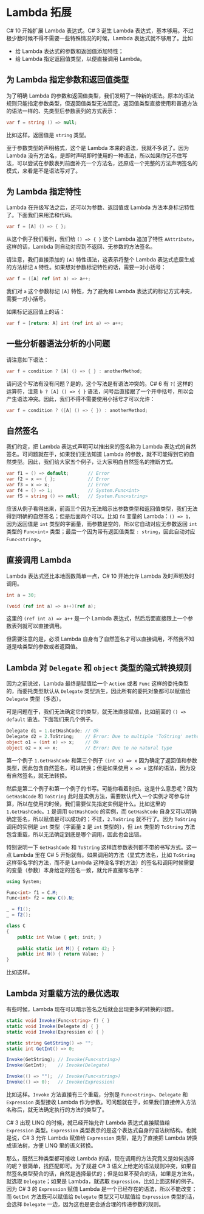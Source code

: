 ﻿# Lambda 拓展
C# 10 开始扩展 Lambda 表达式。C# 3 诞生 Lambda 表达式，基本够用。不过极少数时候不得不需要一些特殊情况的时候，Lambda 表达式就不够用了。比如

* 给 Lambda 表达式的参数和返回值添加特性；
* 给 Lambda 指定返回值类型，以便直接调用 Lambda。

## 为 Lambda 指定参数和返回值类型

为了明确 Lambda 的参数和返回值类型，我们发明了一种新的语法。原本的语法规则只能指定参数类型，但返回值类型无法固定。返回值类型直接使用和普通方法的语法一样的、先类型后参数表列的方式表示：

```csharp
var f = string () => null;
```

比如这样。返回值是 `string` 类型。

至于参数类型的声明格式，这个是 Lambda 本来的语法，我就不多说了。因为 Lambda 没有方法名，是即时声明即时使用的一种语法，所以如果你记不住写法，可以尝试在参数表列前面补充一个方法名，还原成一个完整的方法声明签名的模式，来看是不是语法写对了。

## 为 Lambda 指定特性

Lambda 在升级写法之后，还可以为参数、返回值或 Lambda 方法本身标记特性了。下面我们来用法和代码。

```csharp
var f = [A] () => { };
```

从这个例子我们看到，我们给 `() => { }` 这个 Lambda 追加了特性 `AAttribute`，这样的话，Lambda 则自动对应到不返回、无参数的方法签名。

请注意，我们直接添加的 `[A]` 特性语法，这表示将整个 Lambda 表达式底层生成的方法标记 `A` 特性。如果想对参数标记特性的话，需要一对小括号：

```csharp
var f = ([A] ref int a) => a++;
```

我们对 `a` 这个参数标记 `[A]` 特性，为了避免和 Lambda 表达式的标记方式冲突，需要一对小括号。

如果标记返回值上的话：

```csharp
var f = [return: A] int (ref int a) => a++;
```

## 一些分析器语法分析的小问题

请注意如下语法：

```csharp
var f = condition ? [A] () => { } : anotherMethod;
```

请问这个写法有没有问题？是的，这个写法是有语法冲突的。C# 6 有 `?[` 这样的运算符，注意 `b ? [A] () => { }` 语法，问号后直接跟了一个开中括号，所以会产生语法冲突。因此，我们不得不需要使用小括号才可以允许：

```csharp
var f = condition ? ([A] () => { }) : anotherMethod;
```

## 自然签名

我们约定，把 Lambda 表达式声明可以推出来的签名称为 Lambda 表达式的自然签名。可问题就在于，如果我们无法知道 Lambda 的参数，就不可能得到它的自然类型。因此，我们给大家五个例子，让大家明白自然签名的推断方式。

```csharp
var f1 = () => default;       // Error
var f2 = x => { };            // Error
var f3 = x => x;              // Error
var f4 = () => 1;             // System.Func<int>
var f5 = string () => null;   // System.Func<string>
```

应该从例子看得出来，前面三个因为无法暗示出参数类型和返回值类型，我们无法得到明确的自然签名；但是后面两个可以。比如 `f4` 变量的 Lambda：`() => 1`，因为返回值是 `int` 类型的字面量，而参数是空的，所以它自动对应无参数返回 `int` 类型的 `Func<int>` 类型；最后一个因为带有返回值类型 `: string`，因此自动对应 `Func<string>`。

## 直接调用 Lambda

Lambda 表达式还比本地函数简单一点，C# 10 开始允许 Lambda 及时声明及时调用。

```csharp
int a = 30;

(void (ref int a) => a++)(ref a);
```

这里的 `(ref int a) => a++` 是一个 Lambda 表达式，然后后面直接跟上一个参数表列就可以直接调用。

但需要注意的是，必须 Lambda 自身有了自然签名才可以直接调用，不然我不知道是啥类型的参数或者返回值。

## Lambda 对 `Delegate` 和 `object` 类型的隐式转换规则

因为之前说过，Lambda 最终是赋值给一个 `Action` 或者 `Func` 这样的委托类型的，而委托类型默认从 `Delegate` 类型派生，因此所有的委托对象都可以赋值给 `Delegate` 类型（多态）。

可是问题在于，我们无法确定它的类型，就无法直接赋值，比如前面的 `() => default` 语法。下面我们来几个例子。

```csharp
Delegate d1 = 1.GetHashCode; // Ok
Delegate d2 = 2.ToString;    // Error: Due to multiple 'ToString' methods
object o1 = (int x) => x;    // Ok
object o2 = x => x;          // Error: Due to no natural type
```

第一个例子 `1.GetHashCode` 和第三个例子 `(int x) => x` 因为确定了返回值和参数类型，因此包含自然签名，可以转换；但是如果使用 `x => x` 这样的语法，因为没有自然签名，就无法转换。

然后是第二个例子和第一个例子的书写。可能你看着别扭。这是什么意思呢？因为 `GetHashCode` 和 `ToString` 此时是实例方法，需要默认代入一个实例才可参与计算，所以在使用的时候，我们需要优先指定实例是什么。比如这里的 `1.GetHashCode`。`1` 是调用 `GetHashCode` 的实例，而 `GetHashCode` 自身又可以明确确定签名，所以赋值是可以成功的；不过，`2.ToString` 就不行了。因为 `ToString` 调用的实例是 `int` 类型（字面量 `2` 是 `int` 类型的），但 `int` 类型的 `ToString` 方法包含重载，所以无法确定到底是哪个调用，因此也会出错。

特别说明一下 `GetHashCode` 和 `ToString` 这样连参数表列都不带的书写方式。这一点 Lambda 里在 C# 5 开始就有。如果调用的方法（显式方法名，比如 `ToString` 这样带名字的方法，而不是 Lambda 这种没名字的方法）的签名和调用时候需要的变量（参数）本身给定的签名一致，就允许直接写名字：

```csharp
using System;

Func<int> f1 = C.M;
Func<int> f2 = new C().N;

_ = f1();
_ = f2();

class C
{
    public int Value { get; init; }
    
    public static int M() { return 42; }
    public int N() { return Value; }
}
```

比如这样。

## Lambda 对重载方法的最优选取

有些时候，Lambda 现在可以暗示签名之后就会出现更多的转换的问题。

```csharp
static void Invoke(Func<string> f) { }
static void Invoke(Delegate d) { }
static void Invoke(Expression e) { }

static string GetString() => "";
static int GetInt() => 0;

Invoke(GetString); // Invoke(Func<string>)
Invoke(GetInt);    // Invoke(Delegate)

Invoke(() => "");  // Invoke(Func<string>)
Invoke(() => 0);   // Invoke(Expression)
```

比如这样。`Invoke` 方法直接有三个重载，分别是 `Func<string>`、`Delegate` 和 `Expression` 类型接收 Lambda 作为参数。可问题就在于，如果我们直接传入方法名称后，就无法确定执行的方法的类型了。

C# 3 出现 LINQ 的时候，就已经开始允许 Lambda 表达式直接赋值给 `Expression` 类型。`Expression` 类型表示的是这个表达式自身的语法树结构。也就是说，C# 3 允许 Lambda 赋值给 `Expression` 类型，是为了直接把 Lambda 转换成语法树，方便 LINQ 里的语义转换。

那么，既然三种类型都可接收 Lambda 的话，现在调用的方法究竟又是如何选择的呢？很简单，找匹配即可。为了规避 C# 3 语义上给定的语法规则冲突，如果自然签名类型契合的话，自然是选择最优的；但是如果不契合的话，如果是方法名，就选取 `Delegate`；如果是 Lambda，就选取 `Expression`，比如上面这样的例子。因为 C# 3 的 `Expression` 赋值 Lambda 是一个已经存在的语法，所以不能改变；而 `GetInt` 方法既可以赋值给 `Delegate` 类型又可以赋值给 `Expression` 类型的话，会选择 `Delegate` 一边，因为这也是更合适合理的传递参数的规则。

